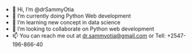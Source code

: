 - 👋 Hi, I’m @drSammyOtia
- 👀 I’m currently doing Python Web development
- 🌱 I’m learning new concept in data science
- 💞️ I’m looking to collaborate on Python web development
- 📫 You can reach me out at dr.sammyotia@gmail.com or Tell: +2547-196-866-40

<!---
drSammyOtia/drSammyOtia is a ✨ special ✨ repository because its `README.md` (this file) appears on your GitHub profile.
You can click the Preview link to take a look at your changes.
--->
